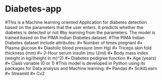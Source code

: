 # Diabetes-app

#This is a Machine learning oriented Application for diabetes detection based on the parameters that the user enters. It predicts whether the diabetes is detected or not #by learning from the parameters. The model is trained based on the PIMA Indian Diabetes dataset.
#The PIMA Indian Diabetes dataset include attributes:
#•	Number of times pregnant
#•	Plasma glucose
#•	Diastolic blood pressure (mm Hg)
#•	Triceps skin fold thickness (mm)
#•	2-Hour serum insulin (mu U/ml)
#•	Body mass index (weight in kg/(height in m)^2)
#•	Diabetes pedigree function
#•	Age (years)
#•	Class variable (0 or 1)
#This model is developed in Python using its packages for Data analysis and Machine learning:
#•	Pandas
#•	ScikitLearn
#•	Streamlit
#•	Cv2
